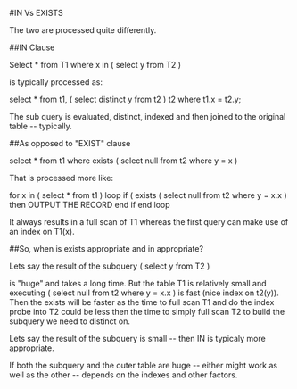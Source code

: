 #IN Vs EXISTS

The two are processed quite differently.

##IN Clause

Select * from T1 where x in ( select y from T2 )

is typically processed as:

select *
from t1, ( select distinct y from t2 ) t2
where t1.x = t2.y;

The sub query is evaluated, distinct, indexed and then
joined to the original table -- typically.


##As opposed to "EXIST" clause

select * from t1 where exists ( select null from t2 where y = x )

That is processed more like:


for x in ( select * from t1 )
loop
if ( exists ( select null from t2 where y = x.x )
then
OUTPUT THE RECORD
end if
end loop

It always results in a full scan of T1 whereas the first query can make use of
an index on T1(x).


##So, when is exists appropriate and in appropriate?

Lets say the result of the subquery
( select y from T2 )

is "huge" and takes a long time. But the table T1 is relatively small and
executing ( select null from t2 where y = x.x ) is fast (nice index on
t2(y)). Then the exists will be faster as the time to full scan T1 and do the
index probe into T2 could be less then the time to simply full scan T2 to build
the subquery we need to distinct on.


Lets say the result of the subquery is small -- then IN is typicaly more
appropriate.


If both the subquery and the outer table are huge -- either might work as well
as the other -- depends on the indexes and other factors. 
